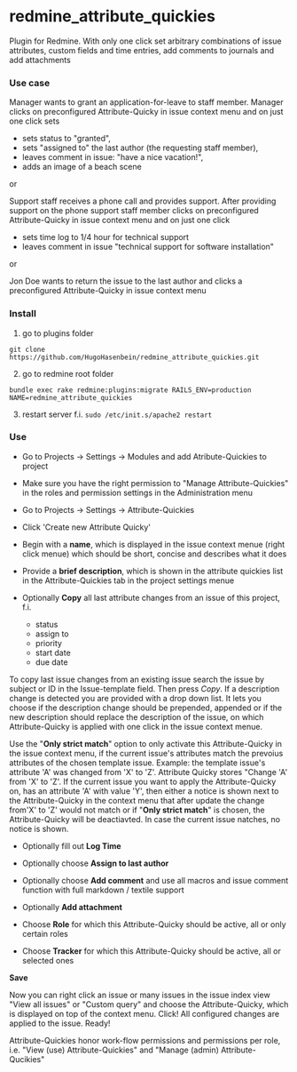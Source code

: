 # redmine_attribute_quickies
Plugin for Redmine. With only one click set arbitrary combinations of issue attributes, custom fields and time entries, add comments to journals and add attachments

### Use case

Manager wants to grant an application-for-leave to staff member. Manager clicks on preconfigured Attribute-Quicky in issue context menu and on just one click sets 
  - sets status to "granted", 
  - sets "assigned to" the last author (the requesting staff member), 
  - leaves comment in issue: "have a nice vacation!",
  - adds an image of a beach scene 
  
or

Support staff receives a phone call and provides support. After providing support on the phone support staff member clicks on preconfigured Attribute-Quicky in issue context menu and on just one click 
  - sets time log to 1/4 hour for technical support
  - leaves comment in issue "technical support for software installation"
  
or
  
Jon Doe wants to return the issue to the last author and clicks a preconfigured Attribute-Quicky in issue context menu
  

### Install

1. go to plugins folder

`git clone https://github.com/HugoHasenbein/redmine_attribute_quickies.git`

2. go to redmine root folder

`bundle exec rake redmine:plugins:migrate RAILS_ENV=production NAME=redmine_attribute_quickies`

3. restart server f.i. `sudo /etc/init.s/apache2 restart`

### Use

* Go to Projects -> Settings -> Modules and add Atribute-Quickies to project
* Make sure you have the right permission to "Manage Attribute-Quickies" in the roles and permission settings in the Administration menu

* Go to Projects -> Settings -> Attribute-Quickies
* Click 'Create new Attribute Quicky'
* Begin with a **name**, which is displayed in the issue context menue (right click menue) which should be short, concise and describes what it does
* Provide a **brief description**, which is shown in the attribute quickies list in the Attribute-Quickies tab in the project settings menue
* Optionally **Copy** all last attribute changes from an issue of this project, f.i.
  * status
  * assign to
  * priority
  * start date
  * due date
  
To copy last issue changes from an existing issue search the issue by subject or ID in the Issue-template field. Then press *Copy*. 
If a description change is detected you are provided with a drop down list. It lets you choose if the description change should be prepended, appended or if the new description should replace the description of the issue, on which Attribute-Quicky is applied with one click in the issue context menue.

Use the "**Only strict match**" option to only activate this Attribute-Quicky in the issue context menu, if the current issue's attributes match the prevoius attributes of the chosen template issue. Example: the template issue's attribute 'A' was changed from 'X' to 'Z'. Attribute Quicky stores "Change 'A' from 'X' to 'Z'. If the current issue you want to apply the Attribute-Quicky on, has an attribute 'A' with value 'Y', then either a notice is shown next to the Attribute-Quicky in the context menu that after update the change from'X' to 'Z' would not match or if "**Only strict match**" is chosen, the Attribute-Quicky will be deactiavted. In case the current issue natches, no notice is shown.

* Optionally fill out **Log Time**
* Optionally choose **Assign to last author**
* Optionally choose **Add comment** and use all macros and issue comment function with full markdown / textile support
* Optionally **Add attachment**

* Choose **Role** for which this Attribute-Quicky should be active, all or only certain roles
* Choose **Tracker** for which this Attribute-Quicky should be active, all or selected ones

**Save**

Now you can right click an issue or many issues in the issue index view "View all issues" or "Custom query" and choose the Attribute-Quicky, which is displayed on top of the context menu. Click! All configured changes are applied to the issue. Ready!

Attribute-Quickies honor work-flow permissions and permissions per role, i.e. "View (use) Attribute-Quickies" and "Manage (admin) Attribute-Qucikies"
